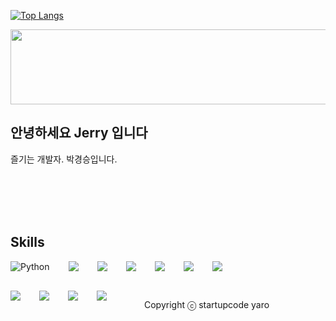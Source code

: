 [![Top Langs](https://github-readme-stats.vercel.app/api/top-langs/?username=Gdugboy)](https://github.com/anuraghazra/github-readme-stats)

<a href="https://www.gitanimals.org/en_US?utm_medium=image&utm_source=Gdugboy&utm_content=line">
  <img
    src="https://render.gitanimals.org/lines/Gdugboy?pet-id=686800084522595274"
    width="600"
    height="120"
  />
</a>
  
## 안녕하세요 Jerry 입니다

즐기는 개발자. 박경승입니다.

<br />
<br />
<br />
<br />

## Skills

<div style="display:flex;gap:30px;flex-wrap:wrap;">
  <img alt = "Python" src = "https://img.shields.io/badge/Python-3776AB.svg?&style=for-the-badge&logo=Python&logoColor=white"/>
  <img src="https://img.shields.io/badge/js-F7DF1E?style=for-the-badge&logo=javascript&logoColor=black">
  <img src="https://img.shields.io/badge/ts-3178C6?style=for-the-badge&logo=typescript&logoColor=white">
  <img src="https://img.shields.io/badge/express-000000?style=for-the-badge&logo=express&logoColor=white">
  <img src="https://img.shields.io/badge/nestjs-E0234E?style=for-the-badge&logo=nestjs&logoColor=white">
  <img src="https://img.shields.io/badge/react-61DAFB?style=for-the-badge&logo=react&logoColor=black">
  <img src="https://img.shields.io/badge/MySQL-4479A1?style=for-the-badge&logo=mysql&logoColor=white">
<div style="display:flex;gap:30px;flex-wrap:wrap;">
  <img src="https://img.shields.io/badge/Java-007396?style=for-the-badge&logo=Java&logoColor=white">
  <img src="https://img.shields.io/badge/Docker-2496ED?style=for-the-badge&logo=Docker&logoColor=white">
  <img src="https://img.shields.io/badge/Kubernetes-326CE5?style=for-the-badge&logo=Kubernetes&logoColor=white">
  <img src="https://img.shields.io/badge/AWS-232F3E?style=for-the-badge&logo=amazonaws&logoColor=white">
</div>
<br />
<br />
<br />

Copyright ⓒ startupcode yaro
